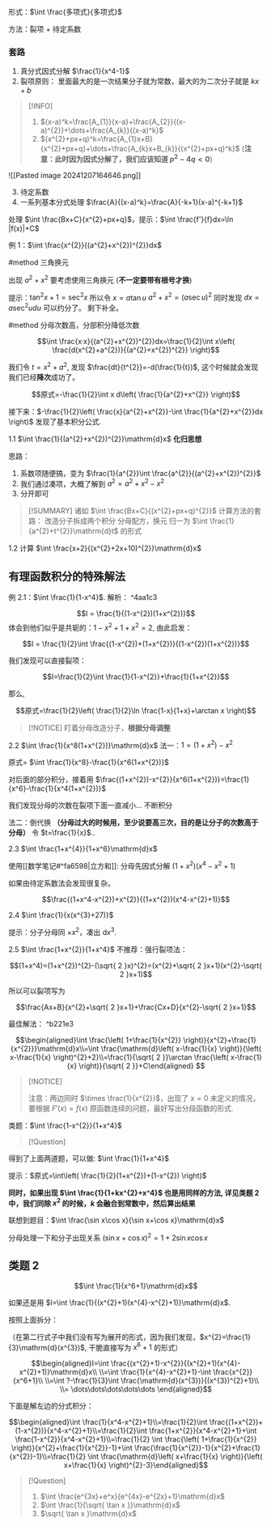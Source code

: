 
形式：$\int \frac{多项式}{多项式}$

方法：裂项 + 待定系数
### 套路
1. 真分式因式分解 $\frac{1}{x^4-1}$
2. 裂项原则： 
里面最大的是一次结果分子就为常数，最大的为二次分子就是 $kx+b$
> [!INFO]
> 1. $(x-a)^k=\frac{A_{1}}{x-a}+\frac{A_{2}}{(x-a)^{2}}+\dots+\frac{A_{k}}{(x-a)^k}$
> 2. $(x^{2}+px+q)^k=\frac{A_{1}x+B}{x^{2}+px+q}+\dots+\frac{A_{k}x+B_{k}}{(x^{2}+px+q)^k}$ (**注意：此时因为因式分解了，我们应该知道 $p^{2}-4q<0$**)



![[Pasted image 20241207164646.png]] 

3. 待定系数
4. 一系列基本分式处理
$\frac{A}{(x-a)^k}=\frac{A}{-k+1}(x-a)^{-k+1}$


处理 $\int \frac{Bx+C}{x^{2}+px+q}$，提示：$\int \frac{f'}{f}dx=\ln |f(x)|+C$



例 1：$\int \frac{x^{2}}{(a^{2}+x^{2})^{2}}dx$


#method 三角换元


 出现 $a^{2}+x^{2}$ 要考虑使用三角换元 (**不一定要带有根号才换**)
 
 提示：$\tan ^{2}x+1=\sec ^{2}x$ 所以令 $x=a\tan u$
 $a^{2}+x^{2}=(a\sec u)^{2}$
 同时发现 $dx=a\sec ^{2}u du$
 可以约分了。
 剩下补全。
 
#method 分母次数高，分部积分降低次数



$$\int \frac{x·x}{(a^{2}+x^{2})^{2}}dx=\frac{1}{2}\int x\left( \frac{d(x^{2}+a^{2})}{(a^{2}+x^{2})^{2}} \right)$$

我们令 $t=x^{2}+a^{2}$, 发现 $\frac{dt}{t^{2}}=-d(\frac{1}{t})$, 这个时候就会发现我们已经**降次**成功了。



$$原式=-\frac{1}{2}\int x d\left( \frac{1}{a^{2}+x^{2}} \right)$$

接下来：$-\frac{1}{2}\left( \frac{x}{a^{2}+x^{2}}-\int \frac{1}{a^{2}+x^{2}}dx \right)$ 发现了基本积分公式.



1.1 $\int \frac{1}{(a^{2}+x^{2})^{2}}\mathrm{d}x$   **化归思想**


思路：


1. 系数项随便搞，变为 $\frac{1}{a^{2}}\int \frac{a^{2}}{(a^{2}+x^{2})^{2}}$
2. 我们通过凑项，大概了解到 $a^{2}=a^{2}+x^{2}-x^{2}$
3. 分开即可

> [!SUMMARY]
> 诸如 $\int \frac{Bx+C}{(x^{2}+px+q)^{2}}$ 计算方法的套路：
> 改造分子拆成两个积分
> 分母配方，换元
> 归一为 $\int \frac{1}{a^{2}+t^{2}}\mathrm{d}t$ 的形式

1.2 计算 $\int \frac{x+2}{(x^{2}+2x+10)^{2}}\mathrm{d}x$

## 有理函数积分的特殊解法
例 2.1：$\int \frac{1}{1-x^4}$.
解析： ^4aa1c3


$$I = \frac{1}{(1-x^{2})(1+x^{2})}$$
 体会到他们似乎是共轭的：$1-x^{2}+1+x^{2}=2$, 由此启发：

$$I = \frac{1}{2}\int \frac{(1-x^{2})+(1+x^{2})}{(1-x^{2})(1+x^{2})}$$

我们发现可以直接裂项：


$$I=\frac{1}{2}\int \frac{1}{1-x^{2}}+\frac{1}{1+x^{2}}$$

那么,

$$原式=\frac{1}{2}\left( \frac{1}{2}\ln \frac{1-x}{1+x}+\arctan x \right)$$

> [!NOTICE]
> 盯着分母改造分子，**根据分母调整**

2.2 $\int \frac{1}{x^8(1+x^{2})}\mathrm{d}x$
 法一：$1=(1+x^{2})-x^{2}$
 
 
 原式= $\int \frac{1}{x^8}-\frac{1}{x^6(1+x^{2})}$
 
 
 对后面的部分积分，接着用 $\frac{(1+x^{2})-x^{2}}{x^6(1+x^{2})}=\frac{1}{x^6}-\frac{1}{x^4(1+x^{2})}$
 
 
 我们发现分母的次数在裂项下面一直减小... 不断积分
 
 
 法二：倒代换 **（分母过大的时候用，至少说要高三次，目的是让分子的次数高于分母）**       令 $t=\frac{1}{x}$..
 

2.3  $\int \frac{1+x^{4}}{1+x^6}\mathrm{d}x$


使用[[数学笔记#^fa6598|立方和]]: 分母先因式分解 $(1+x^{2})(x^4-x^{2}+1)$

如果由待定系数法会发现很复杂。



$$\frac{(1+x^4-x^{2})+x^{2}}{(1+x^{2})(x^4-x^{2}+1)}$$


 2.4 $\int \frac{1}{x(x^{3}+27)}$
 
 提示：分子分母同 $\times x^{2}$，凑出 $\mathrm{d}x^{3}$.
 
 
 2.5 $\int \frac{1+x^{2}}{1+x^4}$
 不推荐：强行裂项法：
 
 
$$(1+x^4)=(1+x^{2})^{2}-(\sqrt{ 2 }x)^{2}=(x^{2}+\sqrt{ 2 }x+1)(x^{2}-\sqrt{ 2 }x+1)$$

所以可以裂项写为 


$$\frac{Ax+B}{x^{2}+\sqrt{ 2 }x+1}+\frac{Cx+D}{x^{2}-\sqrt{ 2 }x+1}$$


 最佳解法： ^b221e3
 
$$\begin{aligned}\int \frac{\left( 1+\frac{1}{x^{2}} \right)}{x^{2}+\frac{1}{x^{2}}}\mathrm{d}x\\=\int \frac{\mathrm{d}\left( x-\frac{1}{x} \right)}{\left( x-\frac{1}{x} \right)^{2}+2}\\=\frac{1}{\sqrt{ 2 }}\arctan \frac{\left( x-\frac{1}{x} \right)}{\sqrt{ 2 }}+C\end{aligned}  $$

> [!NOTICE]
> 
> 注意：两边同时 $\times \frac{1}{x^{2}}$，出现了 $x=0$ 未定义的情况，要根据 $F'(x)=f(x)$ 原函数连续的问题，最好写出分段函数的形式.

类题：$\int \frac{1-x^{2}}{1+x^4}$

> [!Question]
> 
得到了上面两道题，可以做: $\int \frac{1}{1+x^4}$


提示：$原式=\int\left( \frac{1}{2}(1+x^{2})+(1-x^{2}) \right)$

**同时，如果出现 $\int \frac{1}{1+kx^{2}+x^4}$ 也是用同样的方法, 详见类题 2 中，我们同除 $x^{2}$ 的时候，$k$ 会融合到常数中，然后算出结果**






联想到题目：$\int \frac{\sin x\cos x}{\sin x+\cos x}\mathrm{d}x$


分母处理一下和分子出现关系
$(\sin x+\cos x)^{2}=1+2\sin x\cos x$

## 类题 2



$$\int \frac{1}{x^6+1}\mathrm{d}x$$



如果还是用 $I=\int \frac{1}{(x^{2}+1)(x^{4}-x^{2}+1)}\mathrm{d}x$.

按照上面拆分：


（在第二行式子中我们没有写为展开的形式，因为我们发现，$x^{2}=\frac{1}{3}\mathrm{d}(x^{3})$, 干脆直接写为 $x^6+1$ 的形式）



$$\begin{aligned}I=\int \frac{(x^{2}+1)-x^{2}}{(x^{2}+1)(x^{4}-x^{2}+1)}\mathrm{d}x\\ \\=\int \frac{1}{x^{4}-x^{2}+1}-\int \frac{x^{2}}{x^6+1}\\ \\=\int ?-\frac{1}{3}\int \frac{\mathrm{d}(x^{3})}{(x^{3})^{2}+1}\\ \\= \dots\dots\dots\dots\dots \end{aligned}$$

下面是解左边的分式积分：



$$\begin{aligned}\int \frac{1}{x^4-x^{2}+1}\\=\frac{1}{2}\int \frac{(1+x^{2})+(1-x^{2})}{x^4-x^{2}+1}\\=\frac{1}{2}\int \frac{1+x^{2}}{x^4-x^{2}+1}+\int \frac{1-x^{2}}{x^4-x^{2}+1}\\=\frac{1}{2} \int \frac{\left( 1+\frac{1}{x^{2}} \right)}{x^{2}+\frac{1}{x^{2}}-1}+\int \frac{\frac{1}{x^{2}}-1}{x^{2}+\frac{1}{x^{2}}-1}\\=\frac{1}{2} \int \frac{\mathrm{d}\left( x+\frac{1}{x} \right)}{\left( x+\frac{1}{x} \right)^{2}-3}\end{aligned}$$

> [!Question]
> 1. $\int \frac{e^{3x}+e^x}{e^{4x}-e^{2x}+1}\mathrm{d}x$
> 2. $\int \frac{1}{\sqrt{ \tan x }}\mathrm{d}x$
> 3. $\sqrt{ \tan x }\mathrm{d}x$


